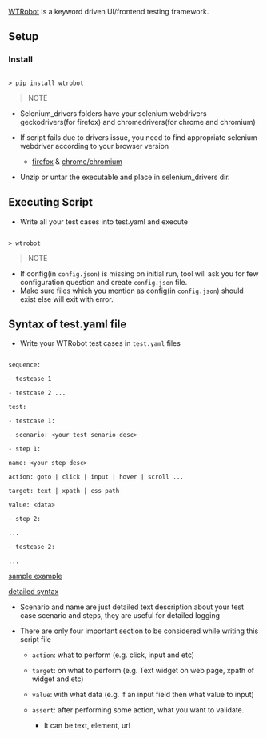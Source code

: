 [WTRobot](https://pypi.org/project/wtrobot/) is a keyword driven UI/frontend testing framework.

## Setup

### Install

```console

> pip install wtrobot

```

> NOTE

- Selenium_drivers folders have your selenium webdrivers geckodrivers(for firefox) and chromedrivers(for chrome and chromium)

- If script fails due to drivers issue, you need to find appropriate selenium webdriver according to your browser version

  - [firefox](https://github.com/mozilla/geckodriver/releases) & [chrome/chromium](https://chromedriver.chromium.org/downloads)

- Unzip or untar the executable and place in selenium_drivers dir.

## Executing Script

- Write all your test cases into test.yaml and execute

```console

> wtrobot

```

> NOTE

- If config(in `config.json`) is missing on initial run, tool will ask you for few configuration question and create `config.json` file.
- Make sure files which you mention as config(in `config.json`) should exist else will exit with error.

## Syntax of test.yaml file

- Write your WTRobot test cases in `test.yaml` files
  
```

sequence:

- testcase 1

- testcase 2 ...

test:

- testcase 1:

- scenario: <your test senario desc>

- step 1:

name: <your step desc>

action: goto | click | input | hover | scroll ...

target: text | xpath | css path

value: <data>

- step 2:

...

- testcase 2:

...

```

[sample example](examples/test.yaml)

[detailed syntax](examples/syntax_docs.rst)

- Scenario and name are just detailed text description about your test case scenario and steps, they are useful for detailed logging

- There are only four important section to be considered while writing this script file

  - `action`: what to perform (e.g. click, input and etc)

  - `target`: on what to perform (e.g. Text widget on web page, xpath of widget and etc)

  - `value`: with what data (e.g. if an input field then what value to input)
  
  - `assert`: after performing some action, what you want to validate.	  
    
    - It can be text, element, url   
